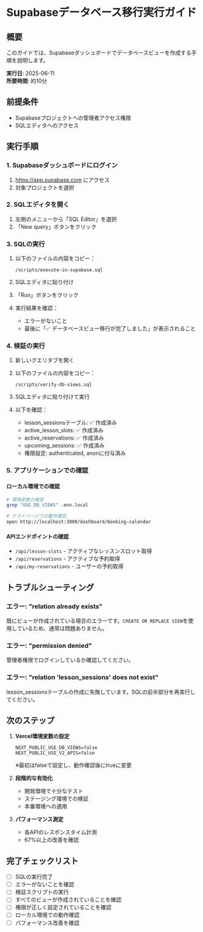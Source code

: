 # Supabaseデータベース移行実行ガイド

## 概要
このガイドでは、Supabaseダッシュボードでデータベースビューを作成する手順を説明します。

**実行日**: 2025-06-11  
**所要時間**: 約10分

## 前提条件
- Supabaseプロジェクトへの管理者アクセス権限
- SQLエディタへのアクセス

## 実行手順

### 1. Supabaseダッシュボードにログイン
1. https://app.supabase.com にアクセス
2. 対象プロジェクトを選択

### 2. SQLエディタを開く
1. 左側のメニューから「SQL Editor」を選択
2. 「New query」ボタンをクリック

### 3. SQLの実行
1. 以下のファイルの内容をコピー：
   ```
   /scripts/execute-in-supabase.sql
   ```

2. SQLエディタに貼り付け

3. 「Run」ボタンをクリック

4. 実行結果を確認：
   - エラーがないこと
   - 最後に「✅ データベースビュー移行が完了しました」が表示されること

### 4. 検証の実行
1. 新しいクエリタブを開く

2. 以下のファイルの内容をコピー：
   ```
   /scripts/verify-db-views.sql
   ```

3. SQLエディタに貼り付けて実行

4. 以下を確認：
   - lesson_sessionsテーブル: ✅ 作成済み
   - active_lesson_slots: ✅ 作成済み
   - active_reservations: ✅ 作成済み
   - upcoming_sessions: ✅ 作成済み
   - 権限設定: authenticated, anonに付与済み

### 5. アプリケーションでの確認

#### ローカル環境での確認
```bash
# 環境変数の確認
grep "USE_DB_VIEWS" .env.local

# テストページでの動作確認
open http://localhost:3000/dashboard/booking-calendar
```

#### APIエンドポイントの確認
- `/api/lesson-slots` - アクティブなレッスンスロット取得
- `/api/reservations` - アクティブな予約取得
- `/api/my-reservations` - ユーザーの予約取得

## トラブルシューティング

### エラー: "relation already exists"
既にビューが作成されている場合のエラーです。`CREATE OR REPLACE VIEW`を使用しているため、通常は問題ありません。

### エラー: "permission denied"
管理者権限でログインしているか確認してください。

### エラー: "relation 'lesson_sessions' does not exist"
lesson_sessionsテーブルの作成に失敗しています。SQLの前半部分を再実行してください。

## 次のステップ

1. **Vercel環境変数の設定**
   ```
   NEXT_PUBLIC_USE_DB_VIEWS=false
   NEXT_PUBLIC_USE_V2_APIS=false
   ```
   ※最初はfalseで設定し、動作確認後にtrueに変更

2. **段階的な有効化**
   - 開発環境で十分なテスト
   - ステージング環境での検証
   - 本番環境への適用

3. **パフォーマンス測定**
   - 各APIのレスポンスタイム計測
   - 67%以上の改善を確認

## 完了チェックリスト

- [ ] SQLの実行完了
- [ ] エラーがないことを確認
- [ ] 検証スクリプトの実行
- [ ] すべてのビューが作成されていることを確認
- [ ] 権限が正しく設定されていることを確認
- [ ] ローカル環境での動作確認
- [ ] パフォーマンス改善を確認
